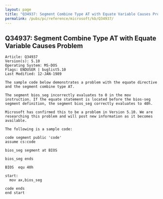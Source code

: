 ```yaml
---
layout: page
title: "Q34937: Segment Combine Type AT with Equate Variable Causes Problem"
permalink: /pubs/pc/reference/microsoft/kb/Q34937/
---
```


## Q34937: Segment Combine Type AT with Equate Variable Causes Problem

	Article: Q34937
	Version(s): 5.10
	Operating System: MS-DOS
	Flags: ENDUSER | buglist5.10
	Last Modified: 12-JAN-1989
	
	The sample code below demonstrates a problem with the equate directive
	and the segment combine type AT.
	
	The segment bios_seg incorrectly evaluates to 0 in the mov
	instruction. If the equate statement is located before the bios-seg
	segment definition, the segment bios_seg correctly evaluates to 40h.
	
	Microsoft has confirmed this to be a problem in Version 5.10. We are
	researching this problem and will post new information as it becomes
	available.
	
	The following is a sample code:
	
	code segment public 'code'
	assume cs:code
	
	bios_seg segment at BIOS
	
	bios_seg ends
	
	BIOS  equ 40h
	
	start:
	  mov ax,bios_seg
	
	code ends
	end start
